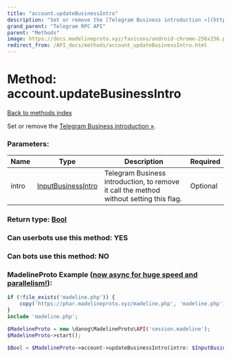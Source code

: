 ```yaml
---
title: "account.updateBusinessIntro"
description: "Set or remove the [Telegram Business introduction »](https://core.telegram.org/api/business#business-introduction)."
grand_parent: "Telegram RPC API"
parent: "Methods"
image: https://docs.madelineproto.xyz/favicons/android-chrome-256x256.png
redirect_from: /API_docs/methods/account_updateBusinessIntro.html
---
```

# Method: account.updateBusinessIntro
[Back to methods index](index.html)



Set or remove the [Telegram Business introduction »](https://core.telegram.org/api/business#business-introduction).

### Parameters:

| Name     |    Type       | Description | Required |
|----------|---------------|-------------|----------|
|intro|[InputBusinessIntro](/API_docs/types/InputBusinessIntro.html) | Telegram Business introduction, to remove it call the method without setting this flag. | Optional|


### Return type: [Bool](/API_docs/types/Bool.html)

### Can userbots use this method: **YES**

### Can bots use this method: **NO**


### MadelineProto Example ([now async for huge speed and parallelism!](https://docs.madelineproto.xyz/docs/ASYNC.html)):


```php
if (!file_exists('madeline.php')) {
    copy('https://phar.madelineproto.xyz/madeline.php', 'madeline.php');
}
include 'madeline.php';

$MadelineProto = new \danog\MadelineProto\API('session.madeline');
$MadelineProto->start();

$Bool = $MadelineProto->account->updateBusinessIntro(intro: $InputBusinessIntro, );
```

